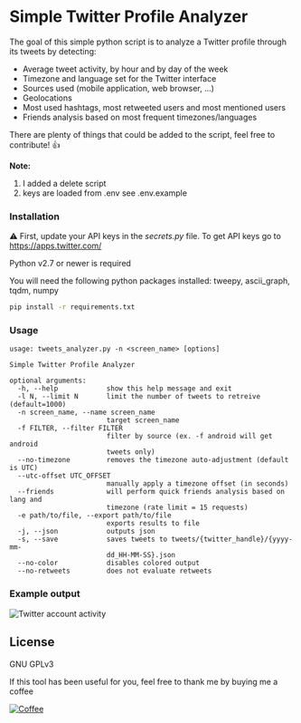# Simple Twitter Profile Analyzer

The goal of this simple python script is to analyze a Twitter profile through its tweets by detecting:
  - Average tweet activity, by hour and by day of the week
  - Timezone and language set for the Twitter interface
  - Sources used (mobile application, web browser, ...)
  - Geolocations
  - Most used hashtags, most retweeted users and most mentioned users
  - Friends analysis based on most frequent timezones/languages

There are plenty of things that could be added to the script, feel free to contribute! 👍

**Note:**

1. I added a delete script
1. keys are loaded from .env see .env.example

### Installation

⚠ First, update your API keys in the *secrets.py* file. To get API keys go to https://apps.twitter.com/

Python v2.7 or newer is required

You will need the following python packages installed: tweepy, ascii_graph, tqdm, numpy

```sh
pip install -r requirements.txt
```


### Usage

```
usage: tweets_analyzer.py -n <screen_name> [options]

Simple Twitter Profile Analyzer

optional arguments:
  -h, --help            show this help message and exit
  -l N, --limit N       limit the number of tweets to retreive (default=1000)
  -n screen_name, --name screen_name
                        target screen_name
  -f FILTER, --filter FILTER
                        filter by source (ex. -f android will get android
                        tweets only)
  --no-timezone         removes the timezone auto-adjustment (default is UTC)
  --utc-offset UTC_OFFSET
                        manually apply a timezone offset (in seconds)
  --friends             will perform quick friends analysis based on lang and
                        timezone (rate limit = 15 requests)
  -e path/to/file, --export path/to/file
                        exports results to file
  -j, --json            outputs json
  -s, --save            saves tweets to tweets/{twitter_handle}/{yyyy-mm-
                        dd_HH-MM-SS}.json
  --no-color            disables colored output
  --no-retweets         does not evaluate retweets
```

### Example output

![Twitter account activity](https://cdn-images-1.medium.com/max/800/1*KuhfDr_2bOJ7CPOzVXnwLA.png)

License
----
GNU GPLv3


If this tool has been useful for you, feel free to thank me by buying me a coffee

[![Coffee](https://www.buymeacoffee.com/assets/img/custom_images/orange_img.png)](https://buymeacoff.ee/x0rz)

